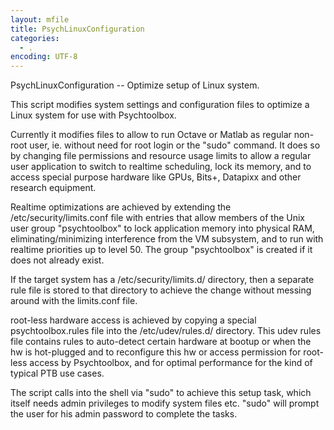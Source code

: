 ```yaml
---
layout: mfile
title: PsychLinuxConfiguration
categories:
  - .
encoding: UTF-8
---
```


PsychLinuxConfiguration -- Optimize setup of Linux system.

This script modifies system settings and configuration files
to optimize a Linux system for use with Psychtoolbox.

Currently it modifies files to allow to run Octave or Matlab
as regular non-root user, ie. without need for root login or
the "sudo" command. It does so by changing file permissions
and resource usage limits to allow a regular user application
to switch to realtime scheduling, lock its memory, and to
access special purpose hardware like GPUs, Bits+, Datapixx and
other research equipment.

Realtime optimizations are achieved by extending the
/etc/security/limits.conf file with entries that allow
members of the Unix user group "psychtoolbox" to lock
application memory into physical RAM, eliminating/minimizing
interference from the VM subsystem, and to run with realtime
priorities up to level 50. The group "psychtoolbox" is created
if it does not already exist.

If the target system has a /etc/security/limits.d/ directory,
then a separate rule file is stored to that directory to
achieve the change without messing around with the limits.conf
file.

root-less hardware access is achieved by copying a special
psychtoolbox.rules file into the /etc/udev/rules.d/ directory.
This udev rules file contains rules to auto-detect certain
hardware at bootup or when the hw is hot-plugged and to
reconfigure this hw or access permission for root-less access
by Psychtoolbox, and for optimal performance for the kind
of typical PTB use cases.

The script calls into the shell via "sudo" to achieve this
setup task, which itself needs admin privileges to modify
system files etc. "sudo" will prompt the user for his admin
password to complete the tasks.
